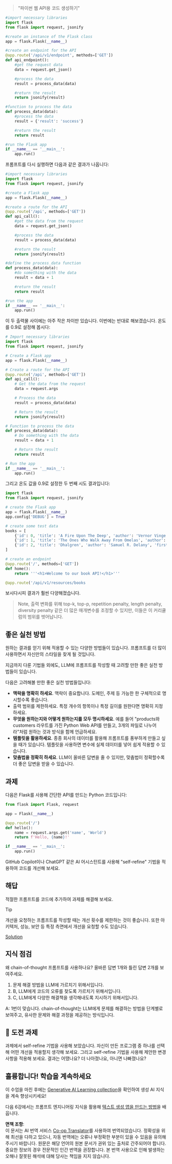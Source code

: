 <!--
CO_OP_TRANSLATOR_METADATA:
{
  "original_hash": "2b4c36be7d66b32e4fac47761718b4a9",
  "translation_date": "2025-07-09T11:27:49+00:00",
  "source_file": "05-advanced-prompts/README.md",
  "language_code": "ko"
}
-->

> "파이썬 웹 API용 코드 생성하기"
```python
#import necessary libraries
import flask
from flask import request, jsonify

#create an instance of the Flask class
app = flask.Flask(__name__)

#create an endpoint for the API
@app.route('/api/v1/endpoint', methods=['GET'])
def api_endpoint():
    #get the request data
    data = request.get_json()

    #process the data
    result = process_data(data)

    #return the result
    return jsonify(result)

#function to process the data
def process_data(data):
    #process the data
    result = {'result': 'success'}

    #return the result
    return result

#run the Flask app
if __name__ == '__main__':
    app.run()

```

프롬프트를 다시 실행하면 다음과 같은 결과가 나옵니다:

```python
#import necessary libraries
import flask
from flask import request, jsonify

#create a Flask app
app = flask.Flask(__name__)

#create a route for the API
@app.route('/api', methods=['GET'])
def api_call():
    #get the data from the request
    data = request.get_json()

    #process the data
    result = process_data(data)

    #return the result
    return jsonify(result)

#define the process_data function
def process_data(data):
    #do something with the data
    result = data + 1

    #return the result
    return result

#run the app
if __name__ == '__main__':
    app.run()

```

이 두 출력물 사이에는 아주 작은 차이만 있습니다. 이번에는 반대로 해보겠습니다. 온도를 0.9로 설정해 봅시다:

```python
# Import necessary libraries
import flask
from flask import request, jsonify

# Create a Flask app
app = flask.Flask(__name__)

# Create a route for the API
@app.route('/api', methods=['GET'])
def api_call():
    # Get the data from the request
    data = request.args

    # Process the data
    result = process_data(data)

    # Return the result
    return jsonify(result)

# Function to process the data
def process_data(data):
    # Do something with the data
    result = data + 1

    # Return the result
    return result

# Run the app
if __name__ == '__main__':
    app.run()

```

그리고 온도 값을 0.9로 설정한 두 번째 시도 결과입니다:

```python
import flask
from flask import request, jsonify

# create the Flask app
app = flask.Flask(__name__)
app.config['DEBUG'] = True

# create some test data
books = [
    {'id': 0, 'title': 'A Fire Upon The Deep', 'author': 'Vernor Vinge', 'first_sentence': 'The coldsleep itself was dreamless.', 'year_published': '1992'},
    {'id': 1, 'title': 'The Ones Who Walk Away From Omelas', 'author': 'Ursula K. Le Guin', 'first_sentence': 'With a clamor of bells that set the swallows soaring, the Festival of Summer came to the city Omelas, bright-towered by the sea.', 'published': '1973'},
    {'id': 2, 'title': 'Dhalgren', 'author': 'Samuel R. Delany', 'first_sentence': 'to wound the autumnal city.', 'published': '1975'}
]

# create an endpoint
@app.route('/', methods=['GET'])
def home():
    return '''<h1>Welcome to our book API!</h1>'''

@app.route('/api/v1/resources/books

```

보시다시피 결과가 훨씬 다양해졌습니다.

> Note, 출력 변화를 위해 top-k, top-p, repetition penalty, length penalty, diversity penalty 같은 더 많은 매개변수를 조정할 수 있지만, 이들은 이 커리큘럼의 범위를 벗어납니다.

## 좋은 실천 방법

원하는 결과를 얻기 위해 적용할 수 있는 다양한 방법들이 있습니다. 프롬프트를 더 많이 사용하면서 자신만의 스타일을 찾게 될 것입니다.

지금까지 다룬 기법들 외에도, LLM에 프롬프트를 작성할 때 고려할 만한 좋은 실천 방법들이 있습니다.

다음은 고려해볼 만한 좋은 실천 방법들입니다:

- **맥락을 명확히 하세요**. 맥락이 중요합니다. 도메인, 주제 등 가능한 한 구체적으로 명시할수록 좋습니다.
- 출력 범위를 제한하세요. 특정 개수의 항목이나 특정 길이를 원한다면 명확히 지정하세요.
- **무엇을 원하는지와 어떻게 원하는지를 모두 명시하세요**. 예를 들어 "products와 customers 라우트를 가진 Python Web API를 만들고, 3개의 파일로 나누어라"처럼 원하는 것과 방식을 함께 언급하세요.
- **템플릿을 활용하세요**. 종종 회사의 데이터를 활용해 프롬프트를 풍부하게 만들고 싶을 때가 있습니다. 템플릿을 사용하면 변수에 실제 데이터를 넣어 쉽게 적용할 수 있습니다.
- **맞춤법을 정확히 하세요**. LLM이 올바른 답변을 줄 수 있지만, 맞춤법이 정확할수록 더 좋은 답변을 받을 수 있습니다.

## 과제

다음은 Flask를 사용해 간단한 API를 만드는 Python 코드입니다:

```python
from flask import Flask, request

app = Flask(__name__)

@app.route('/')
def hello():
    name = request.args.get('name', 'World')
    return f'Hello, {name}!'

if __name__ == '__main__':
    app.run()
```

GitHub Copilot이나 ChatGPT 같은 AI 어시스턴트를 사용해 "self-refine" 기법을 적용하여 코드를 개선해 보세요.

## 해답

적절한 프롬프트를 코드에 추가하여 과제를 해결해 보세요.

> [!TIP]
> 개선을 요청하는 프롬프트를 작성할 때는 개선 횟수를 제한하는 것이 좋습니다. 또한 아키텍처, 성능, 보안 등 특정 측면에서 개선을 요청할 수도 있습니다.

[Solution](../../../05-advanced-prompts/python/aoai-solution.py)

## 지식 점검

왜 chain-of-thought 프롬프트를 사용하나요? 올바른 답변 1개와 틀린 답변 2개를 보여주세요.

1. 문제 해결 방법을 LLM에 가르치기 위해서입니다.  
1. B, LLM에게 코드의 오류를 찾도록 가르치기 위해서입니다.  
1. C, LLM에게 다양한 해결책을 생각해내도록 지시하기 위해서입니다.

A: 1번이 맞습니다. chain-of-thought는 LLM에게 문제를 해결하는 방법을 단계별로 보여주고, 유사한 문제와 해결 과정을 제공하는 방식입니다.

## 🚀 도전 과제

과제에서 self-refine 기법을 사용해 보았습니다. 자신이 만든 프로그램 중 하나를 선택해 어떤 개선을 적용할지 생각해 보세요. 그리고 self-refine 기법을 사용해 제안한 변경사항을 적용해 보세요. 결과는 어땠나요? 더 나아졌나요, 아니면 나빠졌나요?

## 훌륭합니다! 학습을 계속하세요

이 수업을 마친 후에는 [Generative AI Learning collection](https://aka.ms/genai-collection?WT.mc_id=academic-105485-koreyst)을 확인하여 생성 AI 지식을 계속 향상시키세요!

다음 6강에서는 프롬프트 엔지니어링 지식을 활용해 [텍스트 생성 앱을 만드는 방법](../06-text-generation-apps/README.md?WT.mc_id=academic-105485-koreyst)을 배웁니다.

**면책 조항**:  
이 문서는 AI 번역 서비스 [Co-op Translator](https://github.com/Azure/co-op-translator)를 사용하여 번역되었습니다. 정확성을 위해 최선을 다하고 있으나, 자동 번역에는 오류나 부정확한 부분이 있을 수 있음을 유의해 주시기 바랍니다. 원문은 해당 언어의 원본 문서가 권위 있는 출처로 간주되어야 합니다. 중요한 정보의 경우 전문적인 인간 번역을 권장합니다. 본 번역 사용으로 인해 발생하는 오해나 잘못된 해석에 대해 당사는 책임을 지지 않습니다.